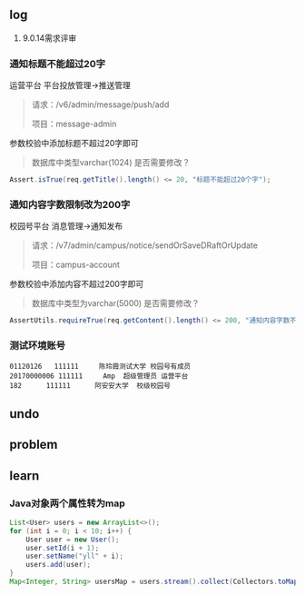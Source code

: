 ## log

1. 9.0.14需求评审



### 通知标题不能超过20字

运营平台 平台投放管理->推送管理

> 请求：/v6/admin/message/push/add
>
> 项目：message-admin

参数校验中添加标题不超过20字即可

> 数据库中类型varchar(1024) 是否需要修改？

```java
Assert.isTrue(req.getTitle().length() <= 20, "标题不能超过20个字");
```

### 通知内容字数限制改为200字

校园号平台 消息管理->通知发布

> 请求：/v7/admin/campus/notice/sendOrSaveDRaftOrUpdate
>
> 项目：campus-account

参数校验中添加内容不超过200字即可

> 数据库中类型为varchar(5000) 是否需要修改？

```java
AssertUtils.requireTrue(req.getContent().length() <= 200, "通知内容字数不能超过200");
```



### 测试环境账号

```
01120126   111111     陈玲霞测试大学 校园号有成员
20170000006 111111     Amp  超级管理员 运营平台
182      111111      阿安安大学  校级校园号 
```



## undo

## problem



## learn

### Java对象两个属性转为map

```java
List<User> users = new ArrayList<>();
for (int i = 0; i < 10; i++) {
    User user = new User();
    user.setId(i + 1);
    user.setName("yll" + i);
    users.add(user);
}
Map<Integer, String> usersMap = users.stream().collect(Collectors.toMap(User::getId, User::getName));

```

